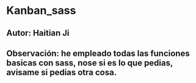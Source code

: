 # Kanban_sass

## Autor: Haitian Ji

## Observación: he empleado todas las funciones basicas con sass, nose si es lo que pedias, avisame si pedias otra cosa.
